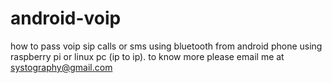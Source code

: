 # android-voip
how to pass voip sip calls or sms using bluetooth from android phone using raspberry pi or linux pc (ip to ip). to know more please email me at systography@gmail.com
